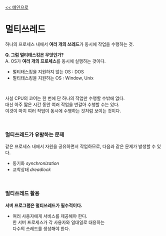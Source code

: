 [<< 메인으로](https://github.com/AtomicLiquors/Java_Wiki_Chb/blob/main/Readme.md)

# 멀티쓰레드
하나의 프로세스 내에서 **여러 개의 쓰레드**가 동시에 작업을 수행하는 것.

**Q. 그럼 멀티태스킹은 무엇인가?**  
A. OS가 **여러 개의 프로세스**를 동시에 실행하는 것이다.

- 멀티태스킹을 지원하지 않는 OS : DOS  
- 멀티태스킹을 지원하는 OS : Window, Unix
 
 &nbsp;  

사실 CPU의 코어는 한 번에 단 하나의 작업만 수행할 수밖에 없다.  
대신 아주 짧은 시간 동안 여러 작업을 번갈아 수행할 수는 있다.  
이것이 마치 여러 작업이 동시에 수행하는 것처럼 보이는 것이다.
 
 &nbsp;  

### 멀티쓰레드가 유발하는 문제
같은 프로세스 내에서 자원을 공유하면서 작업하므로,
다음과 같은 문제가 발생할 수 있다.
- 동기화 *synchronization*
- 교착상태 *dreadlock*


 
 &nbsp;  
### 멀티쓰레드 활용 

**서버 프로그램은 멀티쓰레드가 필수적이다.**
- 여러 사용자에게 서비스를 제공해야 한다.  
한 서버 프로세스가 각 사용자와 일대일로 대응하는   
다수의 쓰레드를 생성해야 한다.

 
 &nbsp;  

 
 &nbsp;  


 
 &nbsp;  
